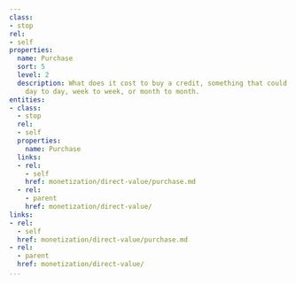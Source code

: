 ```yaml
---
class:
- stop
rel:
- self
properties:
  name: Purchase
  sort: 5
  level: 2
  description: What does it cost to buy a credit, something that could fluctuate from
    day to day, week to week, or month to month.
entities:
- class:
  - stop
  rel:
  - self
  properties:
    name: Purchase
  links:
  - rel:
    - self
    href: monetization/direct-value/purchase.md
  - rel:
    - parent
    href: monetization/direct-value/
links:
- rel:
  - self
  href: monetization/direct-value/purchase.md
- rel:
  - parent
  href: monetization/direct-value/
...
```

